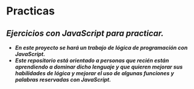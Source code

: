 # Practicas
## **_Ejercicios con JavaScript para practicar._**

- **_En este proyecto se hará un trabajo de lógica de programación con JavaScript._**
- **_Este repositorio está orientado a personas que recién están aprendiendo a dominar dicho lenguaje y que quieren mejorar sus habilidades de lógica y mejorar el uso de algunas funciones y palabras reservadas con JavaScript._**
